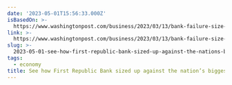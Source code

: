 ```yaml
---
date: '2023-05-01T15:56:33.000Z'
isBasedOn: >-
  https://www.washingtonpost.com/business/2023/03/13/bank-failure-size-svb-signature/
link: >-
  https://www.washingtonpost.com/business/2023/03/13/bank-failure-size-svb-signature/
slug: >-
  2023-05-01-see-how-first-republic-bank-sized-up-against-the-nations-biggest-banks-t
tags:
  - economy
title: See how First Republic Bank sized up against the nation’s biggest banks - T
---
```


